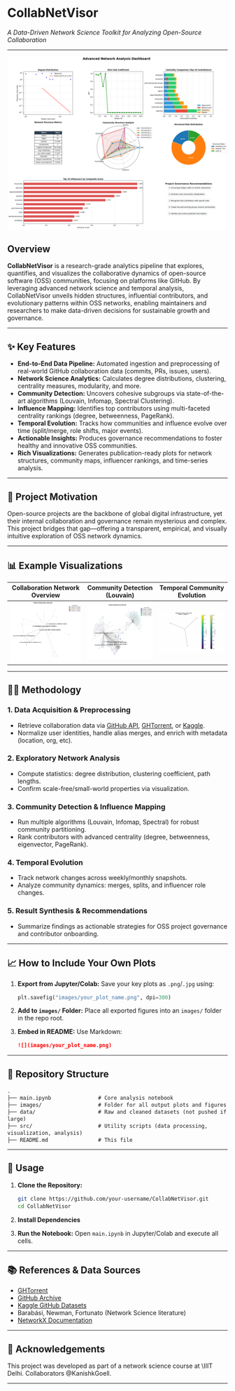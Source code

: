 
# CollabNetVisor

*A Data-Driven Network Science Toolkit for Analyzing Open-Source Collaboration*

---

![OSS Network Visualization](images/1.png) 

## Overview

**CollabNetVisor** is a research-grade analytics pipeline that explores, quantifies, and visualizes the collaborative dynamics of open-source software (OSS) communities, focusing on platforms like GitHub. By leveraging advanced network science and temporal analysis, CollabNetVisor unveils hidden structures, influential contributors, and evolutionary patterns within OSS networks, enabling maintainers and researchers to make data-driven decisions for sustainable growth and governance.

---

## ✨ Key Features

* **End-to-End Data Pipeline:** Automated ingestion and preprocessing of real-world GitHub collaboration data (commits, PRs, issues, users).
* **Network Science Analytics:** Calculates degree distributions, clustering, centrality measures, modularity, and more.
* **Community Detection:** Uncovers cohesive subgroups via state-of-the-art algorithms (Louvain, Infomap, Spectral Clustering).
* **Influence Mapping:** Identifies top contributors using multi-faceted centrality rankings (degree, betweenness, PageRank).
* **Temporal Evolution:** Tracks how communities and influence evolve over time (split/merge, role shifts, major events).
* **Actionable Insights:** Produces governance recommendations to foster healthy and innovative OSS communities.
* **Rich Visualizations:** Generates publication-ready plots for network structures, community maps, influencer rankings, and time-series analysis.

---

## 🚀 Project Motivation

Open-source projects are the backbone of global digital infrastructure, yet their internal collaboration and governance remain mysterious and complex. This project bridges that gap—offering a transparent, empirical, and visually intuitive exploration of OSS network dynamics.

---

## 📊 Example Visualizations

| Collaboration Network Overview   | Community Detection (Louvain)       | Temporal Community Evolution       |
| -------------------------------- | ----------------------------------- | ---------------------------------- |
| ![](images/network.png) | ![](images/communities.png) | ![](images/temporal_evolution.gif) |


---

## 🧑‍💻 Methodology

### 1. Data Acquisition & Preprocessing

* Retrieve collaboration data via [GitHub API](https://docs.github.com/en/rest), [GHTorrent](http://ghtorrent.org/), or [Kaggle](https://www.kaggle.com/datasets?search=github).
* Normalize user identities, handle alias merges, and enrich with metadata (location, org, etc).

### 2. Exploratory Network Analysis

* Compute statistics: degree distribution, clustering coefficient, path lengths.
* Confirm scale-free/small-world properties via visualization.

### 3. Community Detection & Influence Mapping

* Run multiple algorithms (Louvain, Infomap, Spectral) for robust community partitioning.
* Rank contributors with advanced centrality (degree, betweenness, eigenvector, PageRank).

### 4. Temporal Evolution

* Track network changes across weekly/monthly snapshots.
* Analyze community dynamics: merges, splits, and influencer role changes.

### 5. Result Synthesis & Recommendations

* Summarize findings as actionable strategies for OSS project governance and contributor onboarding.

---

## 📈 How to Include Your Own Plots

1. **Export from Jupyter/Colab:**
   Save your key plots as `.png`/`.jpg` using:

   ```python
   plt.savefig("images/your_plot_name.png", dpi=300)
   ```
2. **Add to `images/` Folder:**
   Place all exported figures into an `images/` folder in the repo root.
3. **Embed in README:**
   Use Markdown:

   ```markdown
   ![](images/your_plot_name.png)
   ```

---

## 📂 Repository Structure

```
.
├── main.ipynb               # Core analysis notebook
├── images/                  # Folder for all output plots and figures
├── data/                    # Raw and cleaned datasets (not pushed if large)
├── src/                     # Utility scripts (data processing, visualization, analysis)
├── README.md                # This file
```

---


## 🏁 Usage

1. **Clone the Repository:**

   ```bash
   git clone https://github.com/your-username/CollabNetVisor.git
   cd CollabNetVisor
   ```
2. **Install Dependencies**
3. **Run the Notebook:**
   Open `main.ipynb` in Jupyter/Colab and execute all cells.

---

## 📚 References & Data Sources

* [GHTorrent](http://ghtorrent.org/)
* [GitHub Archive](http://www.gharchive.org/)
* [Kaggle GitHub Datasets](https://www.kaggle.com/datasets?search=github)
* Barabási, Newman, Fortunato (Network Science literature)
* [NetworkX Documentation](https://networkx.org/)

---


## 🙌 Acknowledgements

This project was developed as part of a network science course at \IIIT Delhi. Collaborators \@KanishkGoell.

---
